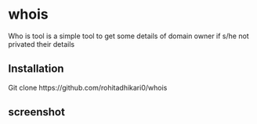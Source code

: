 # whois
Who is tool is a simple tool to get some details of domain owner if s/he not privated their details
<h2> Installation </h2>
Git clone https://github.com/rohitadhikari0/whois
<h2> screenshot </h2>
